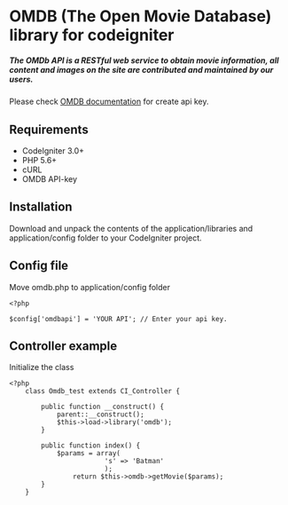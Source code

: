 OMDB (The Open Movie Database) library for codeigniter
=========================================

##### The OMDb API is a RESTful web service to obtain movie information, all content and images on the site are contributed and maintained by our users. 
Please check [OMDB documentation](http://www.omdbapi.com/) for create api key.

Requirements
------------

* CodeIgniter 3.0+
* PHP 5.6+
* cURL
* OMDB API-key


Installation
------------

Download and unpack the contents of the application/libraries and application/config folder to your CodeIgniter project.


Config file
------------------

Move omdb.php to application/config folder

    <?php
    
    $config['omdbapi'] = 'YOUR API'; // Enter your api key.

    
 Controller example
------------------
Initialize the class

    <?php
    	class Omdb_test extends CI_Controller {
    
    		public function __construct() {
    			parent::__construct();
    			$this->load->library('omdb');
    		}
    
    		public function index() {
    			$params = array(
                			's' => 'Batman'
                			);
            		return $this->omdb->getMovie($params);
    		}
    	}
